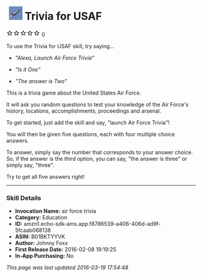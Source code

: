 # &nbsp;<img src="app_icon" alt="Trivia for USAF icon" width="36"> Trivia for USAF
![0 stars](../../../images/ic_star_border_black_18dp_1x.png)![0 stars](../../../images/ic_star_border_black_18dp_1x.png)![0 stars](../../../images/ic_star_border_black_18dp_1x.png)![0 stars](../../../images/ic_star_border_black_18dp_1x.png)![0 stars](../../../images/ic_star_border_black_18dp_1x.png) 0

To use the Trivia for USAF skill, try saying...

* *"Alexa, Launch Air Force Trivia"*

* *"Is it One"*

* *"The answer is Two"*

This is a trivia game about the United States Air Force.

It will ask you random questions to test your knowledge of the Air Force's history, locations, accomplishments, proceedings and arsenal.

To get started, just add the skill and say, "launch Air Force Trivia"!

You will then be given five questions, each with four multiple choice answers.

To answer, simply say the number that corresponds to your answer choice. So, if the answer is the third option, you can say, "the answer is three" or simply say, "three".

Try to get all five answers right!

***

### Skill Details

* **Invocation Name:** air force trivia
* **Category:** Education
* **ID:** amzn1.echo-sdk-ams.app.f8786539-a406-406d-ad9f-5fcaab068138
* **ASIN:** B01BKTYYVK
* **Author:** Johnny Foxx
* **First Release Date:** 2016-02-08 19:19:25
* **In-App Purchasing:** No

*This page was last updated 2016-03-19 17:54:48*
